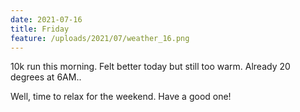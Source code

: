 ```yaml
---
date: 2021-07-16
title: Friday
feature: /uploads/2021/07/weather_16.png
---
```


10k run this morning. Felt better today but still too warm. Already 20 degrees at 6AM..

Well, time to relax for the weekend. Have a good one!
